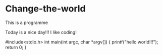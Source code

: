 # Change-the-world
This is a programme

Today is a nice day!!!
I like coding!

#include<stdio.h>
int main(int argc, char *argv[])
{
  printf("hello world!!!");
  return 0;
}
